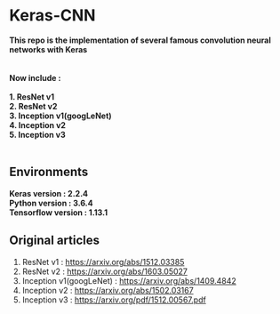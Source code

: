 # Keras-CNN 
**This repo is the implementation of several famous convolution neural networks with Keras**<br />
<br />
<br />
**Now include :**<br /><br />
**1. ResNet v1** <br /> 
**2. ResNet v2** <br />
**3. Inception v1(googLeNet)** <br />
**4. Inception v2** <br />
**5. Inception v3** <br />
<br />
## Environments
**Keras version : 2.2.4** <br />
**Python version : 3.6.4** <br />
**Tensorflow version : 1.13.1** <br />

## Original articles
1. ResNet v1 : https://arxiv.org/abs/1512.03385 <br />
2. ResNet v2 : https://arxiv.org/abs/1603.05027 <br />
3. Inception v1(googLeNet) : https://arxiv.org/abs/1409.4842 <br />
4. Inception v2 : https://arxiv.org/abs/1502.03167 <br />
5. Inception v3 : https://arxiv.org/pdf/1512.00567.pdf <br />
<br />
<br />

